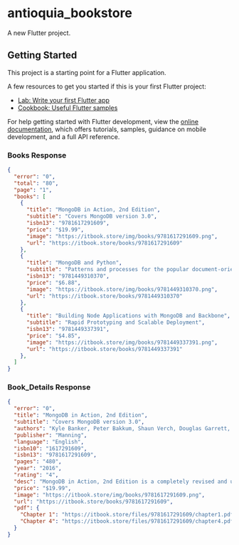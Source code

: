 # antioquia_bookstore

A new Flutter project.

## Getting Started

This project is a starting point for a Flutter application.

A few resources to get you started if this is your first Flutter project:

- [Lab: Write your first Flutter app](https://docs.flutter.dev/get-started/codelab)
- [Cookbook: Useful Flutter samples](https://docs.flutter.dev/cookbook)

For help getting started with Flutter development, view the
[online documentation](https://docs.flutter.dev/), which offers tutorials,
samples, guidance on mobile development, and a full API reference.


### Books Response

```json
{
  "error": "0",
  "total": "80",
  "page": "1",
  "books": [
    {
      "title": "MongoDB in Action, 2nd Edition",
      "subtitle": "Covers MongoDB version 3.0",
      "isbn13": "9781617291609",
      "price": "$19.99",
      "image": "https://itbook.store/img/books/9781617291609.png",
      "url": "https://itbook.store/books/9781617291609"
    },
    {
      "title": "MongoDB and Python",
      "subtitle": "Patterns and processes for the popular document-oriented database",
      "isbn13": "9781449310370",
      "price": "$6.88",
      "image": "https://itbook.store/img/books/9781449310370.png",
      "url": "https://itbook.store/books/9781449310370"
    },
    {
      "title": "Building Node Applications with MongoDB and Backbone",
      "subtitle": "Rapid Prototyping and Scalable Deployment",
      "isbn13": "9781449337391",
      "price": "$4.85",
      "image": "https://itbook.store/img/books/9781449337391.png",
      "url": "https://itbook.store/books/9781449337391"
    },
  ]
}

```
### Book_Details Response

```json
{
  "error": "0",
  "title": "MongoDB in Action, 2nd Edition",
  "subtitle": "Covers MongoDB version 3.0",
  "authors": "Kyle Banker, Peter Bakkum, Shaun Verch, Douglas Garrett, Tim Hawkins",
  "publisher": "Manning",
  "language": "English",
  "isbn10": "1617291609",
  "isbn13": "9781617291609",
  "pages": "480",
  "year": "2016",
  "rating": "4",
  "desc": "MongoDB in Action, 2nd Edition is a completely revised and updated version. It introduces MongoDB 3.0 and the document-oriented database model. This perfectly paced book gives you both the big picture you&#039;ll need as a developer and enough low-level detail to satisfy system engineers.MongoDB in ...",
  "price": "$19.99",
  "image": "https://itbook.store/img/books/9781617291609.png",
  "url": "https://itbook.store/books/9781617291609",
  "pdf": {
    "Chapter 1": "https://itbook.store/files/9781617291609/chapter1.pdf",
    "Chapter 4": "https://itbook.store/files/9781617291609/chapter4.pdf"
  }
}
```